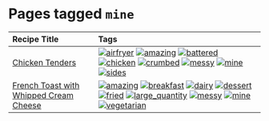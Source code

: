 # Pages tagged `mine`

|Recipe Title|Tags
|:---|:---|
|[Chicken Tenders](../recipes/chickentenders.md)|<a href="tags/airfryer.md"><img src="https://img.shields.io/badge/tag-airfryer-5e3ff5" alt="airfryer" /></a> <a href="tags/amazing.md"><img src="https://img.shields.io/badge/tag-amazing-3faa68" alt="amazing" /></a> <a href="tags/battered.md"><img src="https://img.shields.io/badge/tag-battered-6b1fb" alt="battered" /></a> <a href="tags/chicken.md"><img src="https://img.shields.io/badge/tag-chicken-d93385" alt="chicken" /></a> <a href="tags/crumbed.md"><img src="https://img.shields.io/badge/tag-crumbed-237124" alt="crumbed" /></a> <a href="tags/messy.md"><img src="https://img.shields.io/badge/tag-messy-8ce6fc" alt="messy" /></a> <a href="tags/mine.md"><img src="https://img.shields.io/badge/tag-mine-9ab3df" alt="mine" /></a> <a href="tags/sides.md"><img src="https://img.shields.io/badge/tag-sides-12b63" alt="sides" /></a>|
|[French Toast with Whipped Cream Cheese](../recipes/frenchtoastwhippedcreamcheese.md)|<a href="tags/amazing.md"><img src="https://img.shields.io/badge/tag-amazing-3faa68" alt="amazing" /></a> <a href="tags/breakfast.md"><img src="https://img.shields.io/badge/tag-breakfast-48e52e" alt="breakfast" /></a> <a href="tags/dairy.md"><img src="https://img.shields.io/badge/tag-dairy-4b9e32" alt="dairy" /></a> <a href="tags/dessert.md"><img src="https://img.shields.io/badge/tag-dessert-84f8cf" alt="dessert" /></a> <a href="tags/fried.md"><img src="https://img.shields.io/badge/tag-fried-379a95" alt="fried" /></a> <a href="tags/large_quantity.md"><img src="https://img.shields.io/badge/tag-large_quantity-424c13" alt="large_quantity" /></a> <a href="tags/messy.md"><img src="https://img.shields.io/badge/tag-messy-8ce6fc" alt="messy" /></a> <a href="tags/mine.md"><img src="https://img.shields.io/badge/tag-mine-9ab3df" alt="mine" /></a> <a href="tags/vegetarian.md"><img src="https://img.shields.io/badge/tag-vegetarian-473080" alt="vegetarian" /></a>|